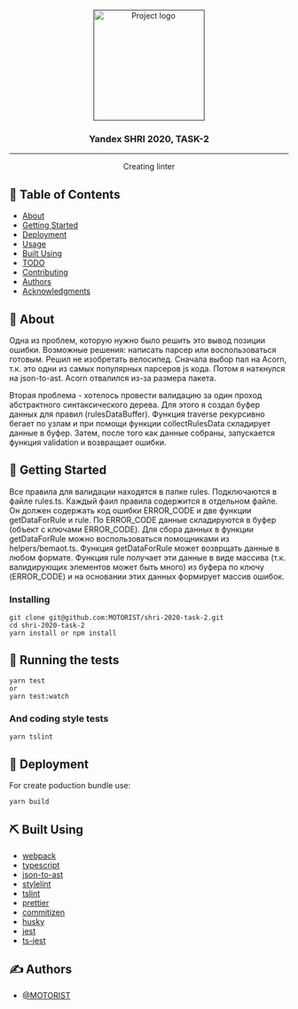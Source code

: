 <p align="center">
  <a href="" rel="noopener">
 <img width=200px height=200px src="https://yastatic.net/s3/lpc/28978093-8753-4cf9-97b2-dcc79dbe722d.svg" alt="Project logo"></a>
</p>

<h3 align="center">Yandex SHRI 2020, TASK-2</h3>

---

<p align="center"> Creating linter
    <br> 
</p>

## 📝 Table of Contents

- [About](#about)
- [Getting Started](#getting_started)
- [Deployment](#deployment)
- [Usage](#usage)
- [Built Using](#built_using)
- [TODO](../TODO.md)
- [Contributing](../CONTRIBUTING.md)
- [Authors](#authors)
- [Acknowledgments](#acknowledgement)

## 🧐 About <a name = "about"></a>

Одна из проблем, которую нужно было решить это вывод позиции ошибки. Возможные решения: написать парсер или воспользоваться готовым. Решил не изобретать велосипед. Сначала выбор пал на Acorn, т.к. это одни из самых популярных парсеров js кода. Потом я наткнулся на json-to-ast. Acorn отвалился из-за размера пакета.

Вторая проблема - хотелось провести валидацию за один проход абстрактного синтаксического дерева. Для этого я создал буфер данных для правил (rulesDataBuffer). Функция traverse рекурсивно бегает по узлам и при помощи функции collectRulesData складирует данные в буфер. Затем, после того как данные собраны, запускается функция validation и возвращает ошибки.


## 🏁 Getting Started <a name = "getting_started"></a>

Все правила для валидации находятся в папке rules. Подключаются в файле rules.ts. Каждый фаил правила содержится в отдельном файле. Он должен содержать код ошибки ERROR_CODE и две функции getDataForRule и rule.
По ERROR_CODE данные складируются в буфер (объект с ключами ERROR_CODE). Для сбора данных в функции getDataForRule можно воспользоваться помощниками из helpers/bemaot.ts. Функция getDataForRule может возврщать данные в любом формате. Функция rule получает эти данные в виде массива (т.к. валидирующих элементов может быть много) из буфера по ключу (ERROR_CODE) и на основании этих данных формирует массив ошибок.

### Installing

```
git clone git@github.com:MOTORIST/shri-2020-task-2.git
cd shri-2020-task-2
yarn install or npm install
```

## 🔧 Running the tests <a name = "tests"></a>

```
yarn test
or
yarn test:watch
```


### And coding style tests

```
yarn tslint
```

## 🚀 Deployment <a name = "deployment"></a>

For create poduction bundle use:

```
yarn build
```

## ⛏️ Built Using <a name = "built_using"></a>

- [webpack](https://webpack.js.org/)
- [typescript](https://www.typescriptlang.org/)
- [json-to-ast](https://github.com/vtrushin/json-to-ast)
- [stylelint](https://github.com/stylelint/stylelint)
- [tslint](https://palantir.github.io/tslint/)
- [prettier](https://prettier.io/)
- [commitizen](http://commitizen.github.io/cz-cli/)
- [husky](https://github.com/typicode/husky)
- [jest](https://jestjs.io)
- [ts-jest](https://github.com/kulshekhar/ts-jest)

## ✍️ Authors <a name = "authors"></a>

- [@MOTORIST](https://github.com/MOTORIST)
